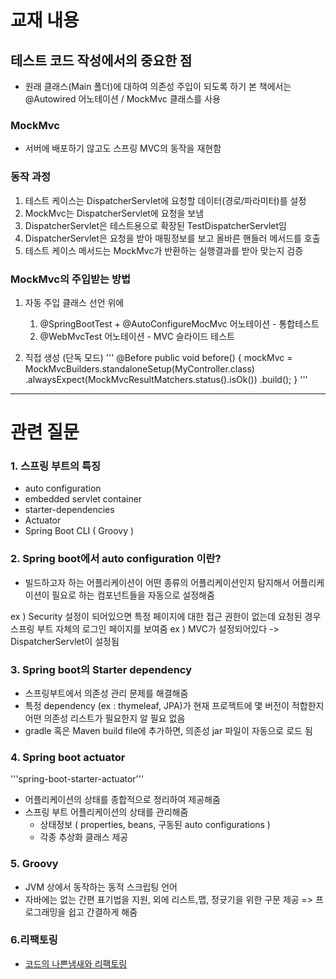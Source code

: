 # 교재 내용
## 테스트 코드 작성에서의 중요한 점

- 원래 클래스(Main 폴더)에 대하여 의존성 주입이 되도록 하기 본 책에서는 @Autowired 어노테이션 / MockMvc 클래스를 사용

### MockMvc
- 서버에 배포하기 않고도 스프링 MVC의 동작을 재현함

### 동작 과정
1. 테스트 케이스는 DispatcherServlet에 요청할 데이터(경로/파라미터)를 설정
2. MockMvc는 DispatcherServlet에 요청을 보냄
3. DispatcherServlet은 테스트용으로 확장된 TestDispatcherServlet임
4. DispatcherServlet은 요청을 받아 매핑정보를 보고 올바른 핸들러 메서드를 호출
5. 테스트 케이스 메서드는 MockMvc가 반환하는 실행결과를 받아 맞는지 검증

### MockMvc의 주입받는 방법

1. 자동 주입
	클래스 선언 위에
	1. @SpringBootTest + @AutoConfigureMocMvc 어노테이션 - 통합테스트
	2. @WebMvcTest 어노테이션 - MVC 슬라이드 테스트

2. 직접 생성 (단독 모드)
'''
@Before
public void before() {
  	mockMvc = MockMvcBuilders.standaloneSetup(MyController.class)
          	    .alwaysExpect(MockMvcResultMatchers.status().isOk())
           	    .build();
}
'''
---

# 관련 질문
### 1. 스프링 부트의 특징
- auto configuration
- embedded servlet container
- starter-dependencies
- Actuator
- Spring Boot CLI ( Groovy )

### 2. Spring boot에서 auto configuration 이란?
- 빌드하고자 하는 어플리케이션이 어떤 종류의 어플리케이션인지 탐지해서 어플리케이션이 필요로 하는 컴포넌트들을 자동으로 설정해줌

ex ) Security 설정이 되어있으면 특정 페이지에 대한 접근 권한이 없는데 요청된 경우 스프링 부트 자체의 로그인 페이지를 보여줌
ex ) MVC가 설정되어있다 -> DispatcherServlet이 설정됨

### 3. Spring boot의 Starter dependency
- 스프링부트에서 의존성 관리 문제를 해결해줌
- 특정 dependency (ex : thymeleaf, JPA)가 현재 프로젝트에 몇 버전이 적합한지 어떤 의존성 리스트가 필요한지 알 필요 없음
- gradle 혹은 Maven build file에 추가하면, 의존성 jar 파일이 자동으로 로드 됨

### 4. Spring boot actuator
'''<artifactId>spring-boot-starter-actuator</artifactId>'''
- 어플리케이션의 상태를 종합적으로 정리하여 제공해줌
- 스프링 부트 어플리케이션의 상태를 관리해줌
	- 상태정보 ( properties, beans, 구동된 auto configurations )
	- 각종 추상화 클래스 제공

### 5. Groovy
- JVM 상에서 동작하는 동적 스크립팅 언어
- 자바에는 없는 간편 표기법을 지원, 외에 리스트,맵, 정귯기을 위한 구문 제공
=> 프로그래밍을 쉽고 간결하게 해줌

### 6.리팩토링
- [코드의 나쁜냄새와 리팩토링](https://m.blog.naver.com/PostView.nhn?blogId=magnking&logNo=220973095825&proxyReferer=https:%2F%2Fwww.google.com%2F)
